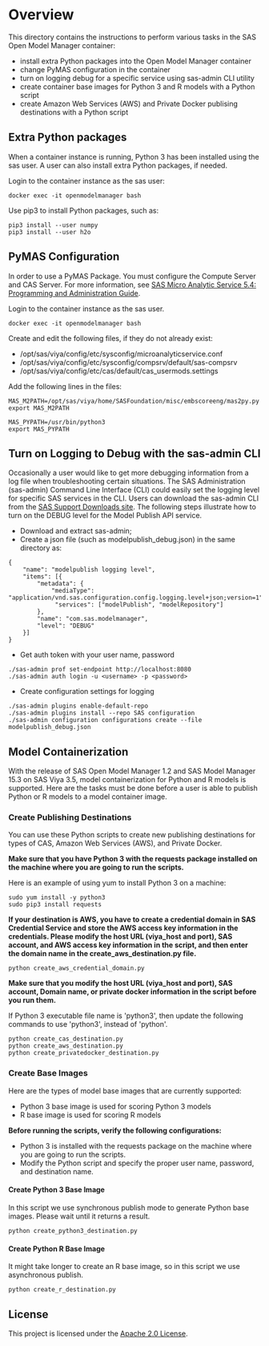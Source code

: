 # Overview

This directory contains the instructions to perform various tasks in the SAS Open Model Manager container:

* install extra Python packages into the Open Model Manager container
* change PyMAS configuration in the container
* turn on logging debug for a specific service using sas-admin CLI utility
* create container base images for Python 3 and R models with a Python script
* create Amazon Web Services (AWS) and Private Docker publising destinations with a Python script

## Extra Python packages
When a container instance is running, Python 3 has been installed using the sas user. A user can also install extra Python packages, if needed.

Login to the container instance as the sas user:
```
docker exec -it openmodelmanager bash
```
Use pip3 to install Python packages, such as:
```
pip3 install --user numpy
pip3 install --user h2o
```

## PyMAS Configuration
In order to use a PyMAS Package. You must configure the Compute Server and CAS Server. 
For more information, see [SAS Micro Analytic Service 5.4: Programming and Administration Guide](https://documentation.sas.com/?docsetId=masag&docsetTarget=titlepage.htm&docsetVersion=5.4&locale=en).

Login to the container instance as the sas user.
```
docker exec -it openmodelmanager bash
```

Create and edit the following files, if they do not already exist:

* /opt/sas/viya/config/etc/sysconfig/microanalyticservice.conf
* /opt/sas/viya/config/etc/sysconfig/compsrv/default/sas-compsrv
* /opt/sas/viya/config/etc/cas/default/cas_usermods.settings

Add the following lines in the files:
```
MAS_M2PATH=/opt/sas/viya/home/SASFoundation/misc/embscoreeng/mas2py.py
export MAS_M2PATH
 
MAS_PYPATH=/usr/bin/python3
export MAS_PYPATH
```

## Turn on Logging to Debug with the sas-admin CLI
Occasionally a user would like to get more debugging information from a log file when troubleshooting certain situations. 
The SAS Administration (sas-admin) Command Line Interface (CLI) could easily set the logging level for specific SAS services in the CLI.
Users can download the sas-admin CLI from the [SAS Support Downloads site](https://support.sas.com/downloads/package.htm?pid=2133).
The following steps illustrate how to turn on the DEBUG level for the Model Publish API service.
* Download and extract sas-admin;
* Create a json file (such as modelpublish_debug.json) in the same directory as:
```
{
    "name": "modelpublish logging level",
    "items": [{
        "metadata": {
            "mediaType": "application/vnd.sas.configuration.config.logging.level+json;version=1",
             "services": ["modelPublish", "modelRepository"]
        },
        "name": "com.sas.modelmanager",
        "level": "DEBUG"
    }]
}
``` 
* Get auth token with your user name, password
```
./sas-admin prof set-endpoint http://localhost:8080
./sas-admin auth login -u <username> -p <password>
```
* Create configuration settings for logging
```
./sas-admin plugins enable-default-repo
./sas-admin plugins install --repo SAS configuration
./sas-admin configuration configurations create --file modelpublish_debug.json
```

## Model Containerization
With the release of SAS Open Model Manager 1.2 and SAS Model Manager 15.3 on SAS Viya 3.5, model containerization for Python and R models is supported. 
Here are the tasks must be done before a user is able to publish Python or R models to a model container image.


### Create Publishing Destinations
You can use these Python scripts to create new publishing destinations for types of CAS, Amazon Web Services (AWS), and Private Docker.

<b>Make sure that you have Python 3 with the requests package installed on the machine where you are going to run the scripts.</b>

Here is an example of using yum to install Python 3 on a machine:
```
sudo yum install -y python3
sudo pip3 install requests
```

<b>If your destination is AWS, you have to create a credential domain in SAS Credential Service and store the AWS access key information in the credentials. Please modify the host URL (viya_host and port), SAS account, and AWS access key information in the script, and then enter the domain name in the create_aws_destination.py file. </b>
```
python create_aws_credential_domain.py
```

<b>Make sure that you modify the host URL (viya_host and port), SAS account, Domain name, or private docker information in the script before you run them. </b>

If Python 3 executable file name is 'python3', then update the following commands to use 'python3', instead of 'python'.

```
python create_cas_destination.py
python create_aws_destination.py
python create_privatedocker_destination.py
```


### Create Base Images
Here are the types of model base images that are currently supported:

* Python 3 base image is used for scoring Python 3 models
* R base image is used for scoring R models

<b>Before running the scripts, verify the following configurations:</b>
* Python 3 is installed with the requests package on the machine where you are going to run the scripts.
* Modify the Python script and specify the proper user name, password, and destination name. 

#### Create Python 3 Base Image
In this script we use synchronous publish mode to generate Python base images. Please wait until it returns a result.
```
python create_python3_destination.py
```
#### Create Python R Base Image
It might take longer to create an R base image, so in this script we use asynchronous publish.
```
python create_r_destination.py
```


## License

This project is licensed under the [Apache 2.0 License](../LICENSE).

